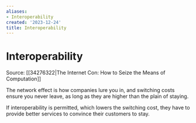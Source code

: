 ```yaml
---
aliases:
- Interoperability
created: '2023-12-24'
title: Interoperability
---
```


# Interoperability

Source: [[34276322|The Internet Con: How to Seize the Means of Computation]]

The network effect is how companies lure you in, and switching costs ensure you never leave, as long as they are higher than the plain of staying.

If interoperability is permitted, which lowers the switching cost, they have to provide better services to convince their customers to stay.